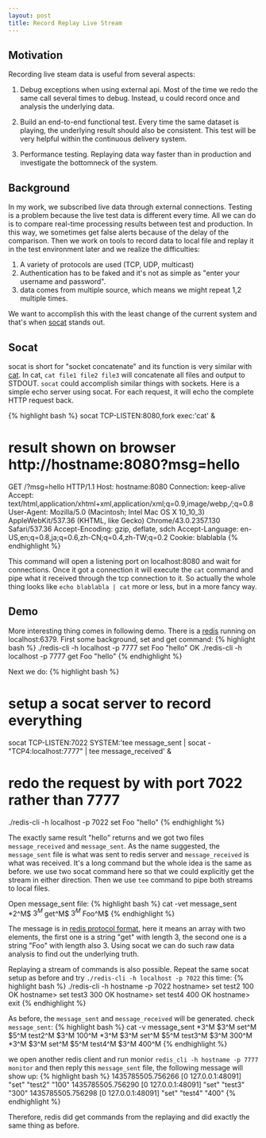 ```yaml
---
layout: post
title: Record Replay Live Stream
---
```


## Motivation

Recording live steam data is useful from several aspects:

1. Debug exceptions when using external api. Most of the time we redo the same call several times to debug. Instead, u could record once and analysis the underlying data.

2. Build an end-to-end functional test. Every time the same dataset is playing, the underlying result should also be consistent. This test will be very helpful within the continuous delivery system.

3. Performance testing. Replaying data way faster than in production and investigate the bottomneck of the system.

## Background

In my work, we subscribed live data through external connections. Testing is a problem because the live test data is different every time. All we can do is to compare real-time processing results between test and production. In this way, we sometimes get false alerts because of the delay of the comparison. Then we work on tools to record data to local file and replay it in the test environment later and we realize the difficulties: 

1. A variety of protocols are used (TCP, UDP, multicast)
2. Authentication has to be faked and it's not as simple as "enter your username and password".
3. data comes from multiple source, which means we might repeat 1,2 multiple times.

We want to accomplish this with the least change of the current system and that's when [socat](http://www.dest-unreach.org/socat/) stands out.

## Socat
socat is short for "socket concatenate" and its function is very similar with [cat](http://unixhelp.ed.ac.uk/CGI/man-cgi?cat). In cat, `cat file1 file2 file3` will concatenate all files and output to STDOUT. `socat` could accomplish similar things with sockets. Here is a simple echo server using socat. For each request, it will echo the complete HTTP request back.

{% highlight bash %}
socat TCP-LISTEN:8080,fork exec:'cat' &
# result shown on browser http://hostname:8080?msg=hello
GET /?msg=hello HTTP/1.1
Host: hostname:8080
Connection: keep-alive
Accept: text/html,application/xhtml+xml,application/xml;q=0.9,image/webp,*/*;q=0.8
User-Agent: Mozilla/5.0 (Macintosh; Intel Mac OS X 10_10_3) AppleWebKit/537.36 (KHTML, like Gecko) Chrome/43.0.2357.130 Safari/537.36
Accept-Encoding: gzip, deflate, sdch
Accept-Language: en-US,en;q=0.8,ja;q=0.6,zh-CN;q=0.4,zh-TW;q=0.2
Cookie: blablabla
{% endhighlight %}

This command will open a listening port on localhost:8080 and wait for connections. Once it got a connection it will execute the `cat` command and pipe what it received through the tcp connection to it. So actually the whole thing looks like `echo blablabla | cat` more or less, but in a more fancy way.

## Demo
More interesting thing comes in following demo. There is a [redis](http://redis.io/) running on localhost:6379. First some background, set and get command:
{% highlight bash %}
./redis-cli -h localhost -p 7777 set Foo "hello"
OK
./redis-cli -h localhost -p 7777 get Foo
"hello"
{% endhighlight %}

Next we do:
{% highlight bash %}
# setup a socat server to record everything
socat TCP-LISTEN:7022 SYSTEM:'tee message_sent | socat - "TCP4:localhost:7777" | tee message_received' &
# redo the request by with port 7022 rather than 7777
./redis-cli -h localhost -p 7022 set Foo "hello"
{% endhighlight %}

The exactly same result "hello" returns and we got two files `message_received` and `message_sent`. As the name suggested, the `message_sent` file is what was sent to redis server and `message_received` is what was received.
It's a long command but the whole idea is the same as before. we use two socat command here so that we could explicitly get the stream in either direction. Then we use `tee` command to pipe both streams to local files.

Open message_sent file:
{% highlight bash %}
cat -vet message_sent
*2^M$
$3^M$
get^M$
$3^M$
Foo^M$
{% endhighlight %}

The message is in [redis protocol format](http://redis.io/topics/protocol), here it means an array with two elements, the first one is a string "get" with length 3, the second one is a string "Foo" with length also 3. Using socat we can do such raw data analysis to find out the underlying truth.

Replaying a stream of commands is also possible. Repeat the same socat setup as before and try `./redis-cli -h localhost -p 7022` this time:
{% highlight bash %}
./redis-cli -h hostname -p 7022
hostname> set test2 100
OK
hostname> set test3 300
OK
hostname> set test4 400
OK
hostname> exit
{% endhighlight %}

As before, the `message_sent` and `message_received` will be generated. check `message_sent`:
{% highlight bash %}
cat -v message_sent
*3^M
$3^M
set^M
$5^M
test2^M
$3^M
100^M
*3^M
$3^M
set^M
$5^M
test3^M
$3^M
300^M
*3^M
$3^M
set^M
$5^M
test4^M
$3^M
400^M
{% endhighlight %}

we open another redis client and run monior `redis_cli -h hostname -p 7777 monitor` and then reply this `message_sent` file, the following message will show up:
{% highlight bash %}
1435785505.756266 [0 127.0.0.1:48091] "set" "test2" "100"
1435785505.756290 [0 127.0.0.1:48091] "set" "test3" "300"
1435785505.756298 [0 127.0.0.1:48091] "set" "test4" "400"
{% endhighlight %}

Therefore, redis did get commands from the replaying and did exactly the same thing as before.

